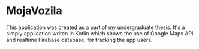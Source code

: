 # MojaVozila

This application was created as a part of my undergraduate thesis. It's a simply application writen in Kotlin which shows the use of Google Maps API and realtime Firebase database, for tracking the app users.

